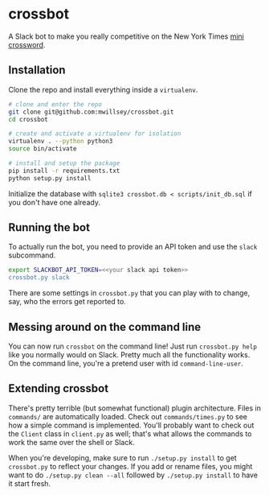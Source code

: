 # crossbot

A Slack bot to make you really competitive on the New York Times
[mini crossword](http://www.nytimes.com/crosswords/game/mini).

## Installation

Clone the repo and install everything inside a `virtualenv`.
```sh
# clone and enter the repo
git clone git@github.com:mwillsey/crossbot.git
cd crossbot

# create and activate a virtualenv for isolation
virtualenv . --python python3
source bin/activate

# install and setup the package
pip install -r requirements.txt
python setup.py install
```

Initialize the database with `sqlite3 crossbot.db < scripts/init_db.sql` if you don't
have one already.


## Running the bot

To actually run the bot, you need to provide an API token and use the `slack` subcommand.
```sh
export SLACKBOT_API_TOKEN=<<your slack api token>>
crossbot.py slack
```

There are some settings in `crossbot.py` that you can play with to change, say,
who the errors get reported to.

## Messing around on the command line

You can now run `crossbot` on the command line! Just run `crossbot.py help`
like you normally would on Slack. Pretty much all the functionality works. On
the command line, you're a pretend user with id `command-line-user`.

## Extending crossbot

There's pretty terrible (but somewhat functional) plugin architecture. Files in
`commands/` are automatically loaded. Check out `commands/times.py` to see how a
simple command is implemented. You'll probably want to check out the `Client`
class in `client.py` as well; that's what allows the commands to work the same
over the shell or Slack.

When you're developing, make sure to run `./setup.py install` to get
`crossbot.py` to reflect your changes. If you add or rename files, you might
want to do `./setup.py clean --all` followed by `./setup.py install` to have it
start fresh.

